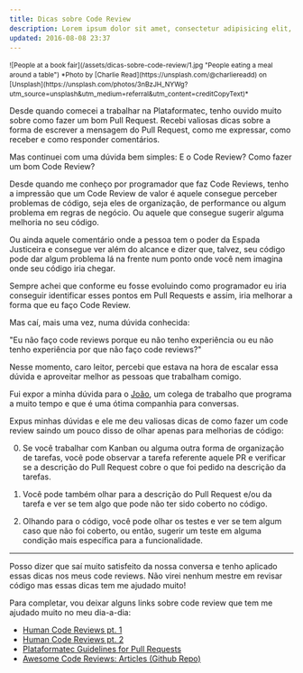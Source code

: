```yaml
---
title: Dicas sobre Code Review
description: Lorem ipsum dolor sit amet, consectetur adipisicing elit, sed do eiusmod tempor incididunt ut labore et dolore magna aliqua. Ut enim ad minim veniam, quis nostrud exercitation ullamco laboris nisi ut aliquip ex ea commodo consequat. Duis aute irure dolor in reprehenderit in voluptate velit esse cillum dolore eu fugiat nulla pariatur. Excepteur sint occaecat cupidatat non proident, sunt in culpa qui officia deserunt mollit anim id est laborum.
updated: 2016-08-08 23:37
---
```


<small>
  ![People at a book fair](/assets/dicas-sobre-code-review/1.jpg "People eating a meal around a table")
  *Photo by [Charlie Read](https://unsplash.com/@charliereadd) on [Unsplash](https://unsplash.com/photos/3nBzJH_NYWg?utm_source=unsplash&utm_medium=referral&utm_content=creditCopyText)*
</small>

Desde quando comecei a trabalhar na Plataformatec, tenho ouvido muito sobre como fazer um bom Pull Request. Recebi valiosas dicas sobre a forma de escrever a mensagem do Pull Request, como me expressar, como receber e como responder comentários.

Mas continuei com uma dúvida bem simples: E o Code Review? Como fazer um bom Code Review?

Desde quando me conheço por programador que faz Code Reviews, tenho a impressão que um Code Review de valor é aquele consegue perceber problemas de código, seja eles de organização, de performance ou algum problema em regras de negócio. Ou aquele que consegue sugerir alguma melhoria no seu código.

Ou ainda aquele comentário onde a pessoa tem o poder da Espada Justiceira e consegue ver além do alcance e dizer que, talvez, seu código pode dar algum problema lá na frente num ponto onde você nem imagina onde seu código iria chegar.

Sempre achei que conforme eu fosse evoluindo como programador eu iria conseguir identificar esses pontos em Pull Requests e assim, iria melhorar a forma que eu faço Code Review.

Mas caí, mais uma vez, numa dúvida conhecida:

"Eu não faço code reviews porque eu não tenho experiência ou eu não tenho experiência por que não faço code reviews?"

Nesse momento, caro leitor, percebi que estava na hora de escalar essa dúvida e aproveitar melhor as pessoas que trabalham comigo.

Fui expor a minha dúvida para o [João](https://twitter.com/noteu), um colega de trabalho que programa a muito tempo e que é uma ótima companhia para conversas.

Expus minhas dúvidas e ele me deu valiosas dicas de como fazer um code review saindo um pouco disso de olhar apenas para melhorias de código:

0. Se você trabalhar com Kanban ou alguma outra forma de organização de tarefas, você pode observar a tarefa referente aquele PR e verificar se a descrição do Pull Request cobre o que foi pedido na descrição da tarefas.

1. Você pode também olhar para a descrição do Pull Request e/ou da tarefa e ver se tem algo que pode não ter sido coberto no código.

2. Olhando para o código, você pode olhar os testes e ver se tem algum caso que não foi coberto, ou então, sugerir um teste em alguma condição mais específica para a funcionalidade.

---

Posso dizer que saí muito satisfeito da nossa conversa e tenho aplicado essas dicas nos meus code reviews. Não virei nenhum mestre em
revisar código mas essas dicas tem me ajudado muito!

Para completar, vou deixar alguns links sobre code review que tem me ajudado muito no meu dia-a-dia:

- [Human Code Reviews pt. 1](https://mtlynch.io/human-code-reviews-1)
- [Human Code Reviews pt. 2](https://mtlynch.io/human-code-reviews-2)
- [Plataformatec Guidelines for Pull Requests](http://guidelines.plataformatec.com.br/pull-requests.html#reviewing-pull-requests)
- [Awesome Code Reviews: Articles (Github Repo)](https://github.com/joho/awesome-code-review#articles)
